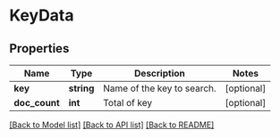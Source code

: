 # KeyData

## Properties
Name | Type | Description | Notes
------------ | ------------- | ------------- | -------------
**key** | **string** | Name of the key to search. | [optional] 
**doc_count** | **int** | Total of key | [optional] 

[[Back to Model list]](../README.md#documentation-for-models) [[Back to API list]](../README.md#documentation-for-api-endpoints) [[Back to README]](../README.md)

